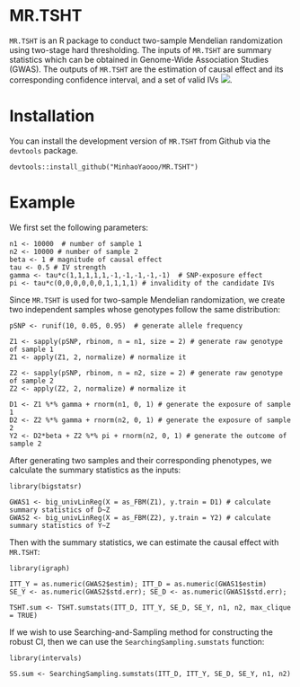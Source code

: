 # MR.TSHT
`MR.TSHT` is an R package to conduct two-sample Mendelian randomization using two-stage hard thresholding. The inputs of `MR.TSHT` are summary statistics which can be obtained in Genome-Wide Association Studies (GWAS). The outputs of `MR.TSHT` are the estimation of causal effect and its corresponding confidence interval, and a set of valid IVs <img src="https://render.githubusercontent.com/render/math?math=\hat{V}">.

# Installation
You can install the development version of `MR.TSHT` from Github via the `devtools` package.
```
devtools::install_github("MinhaoYaooo/MR.TSHT")
```

# Example

We first set the following parameters:

```
n1 <- 10000  # number of sample 1
n2 <- 10000 # number of sample 2
beta <- 1 # magnitude of causal effect
tau <- 0.5 # IV strength
gamma <- tau*c(1,1,1,1,1,-1,-1,-1,-1,-1)  # SNP-exposure effect
pi <- tau*c(0,0,0,0,0,0,1,1,1,1) # invalidity of the candidate IVs
```

Since `MR.TSHT` is used for two-sample Mendelian randomization, we create two independent samples whose genotypes follow the same distribution:

```
pSNP <- runif(10, 0.05, 0.95)  # generate allele frequency

Z1 <- sapply(pSNP, rbinom, n = n1, size = 2) # generate raw genotype of sample 1
Z1 <- apply(Z1, 2, normalize) # normalize it
    
Z2 <- sapply(pSNP, rbinom, n = n2, size = 2) # generate raw genotype of sample 2
Z2 <- apply(Z2, 2, normalize) # normalize it
  
D1 <- Z1 %*% gamma + rnorm(n1, 0, 1) # generate the exposure of sample 1
D2 <- Z2 %*% gamma + rnorm(n2, 0, 1) # generate the exposure of sample 2
Y2 <- D2*beta + Z2 %*% pi + rnorm(n2, 0, 1) # generate the outcome of sample 2
```

After generating two samples and their corresponding phenotypes, we calculate the summary statistics as the inputs:

```
library(bigstatsr)

GWAS1 <- big_univLinReg(X = as_FBM(Z1), y.train = D1) # calculate summary statistics of D~Z
GWAS2 <- big_univLinReg(X = as_FBM(Z2), y.train = Y2) # calculate summary statistics of Y~Z
```

Then with the summary statistics, we can estimate the causal effect with `MR.TSHT`:

```
library(igraph)

ITT_Y = as.numeric(GWAS2$estim); ITT_D = as.numeric(GWAS1$estim) 
SE_Y <- as.numeric(GWAS2$std.err); SE_D <- as.numeric(GWAS1$std.err);
    
TSHT.sum <- TSHT.sumstats(ITT_D, ITT_Y, SE_D, SE_Y, n1, n2, max_clique = TRUE)
```

If we wish to use Searching-and-Sampling method for constructing the robust CI, then we can use the `SearchingSampling.sumstats` function:

```
library(intervals)

SS.sum <- SearchingSampling.sumstats(ITT_D, ITT_Y, SE_D, SE_Y, n1, n2)
```
